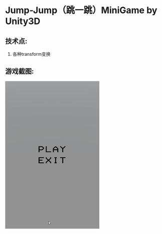 # Jump-Jump（跳一跳）MiniGame by Unity3D

## 技术点:

1. 各种transform变换

## 游戏截图:

<img src="https://github.com/1anc3r/Jump-Jump/blob/master/Screenshots/动图1.gif?raw=true" width = "300" height = "470" alt=""/>
